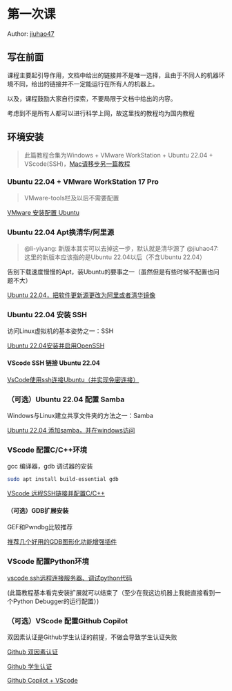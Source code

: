 # 第一次课

Author: [jiuhao47](https://github.com/jiuhao47)

## 写在前面
课程主要起引导作用，文档中给出的链接并不是唯一选择，且由于不同人的机器环境不同，给出的链接并不一定能运行在所有人的机器上。

以及，课程鼓励大家自行探索，不要局限于文档中给出的内容。

考虑到不是所有人都可以进行科学上网，故这里找的教程均为国内教程

## 环境安装

> 此篇教程合集为Windows + VMware WorkStation + Ubuntu 22.04 + VScode(SSH)，[Mac请移步另一篇教程](https://ucas-ctf.github.io/posts/2024/0_VirtualMachine/setup-env-on-macOS)

### Ubuntu 22.04 + VMware WorkStation 17 Pro

> VMware-tools栏及以后不需要配置

[VMware 安装配置 Ubuntu](https://blog.csdn.net/m0_70885101/article/details/137694608)

### Ubuntu 22.04 Apt换清华/阿里源

> @li-yiyang: 新版本其实可以去掉这一步，默认就是清华源了
> @jiuhao47: 这里的新版本应该指的是Ubuntu 22.04以后（不含Ubuntu 22.04）

告别下载速度慢慢的Apt，装Ubuntu的要事之一（虽然但是有些时候不配置也问题不大）

[Ubuntu 22.04，把软件更新源更改为阿里或者清华镜像](https://blog.csdn.net/cwjcw81/article/details/139604268)

### Ubuntu 22.04 安装 SSH

访问Linux虚拟机的基本姿势之一：SSH

[Ubuntu 22.04安装并启用OpenSSH](https://cn.linux-console.net/?p=14853)

#### VScode SSH 链接 Ubuntu 22.04

[VsCode使用ssh连接Ubuntu（并实现免密连接）](https://blog.csdn.net/qq_47771099/article/details/134477508)

### （可选）Ubuntu 22.04 配置 Samba

Windows与Linux建立共享文件夹的方法之一：Samba

[Ubuntu 22.04 添加samba，并在windows访问](https://blog.csdn.net/wkd_007/article/details/128908085)


### VScode 配置C/C++环境

gcc 编译器，gdb 调试器的安装
```bash
sudo apt install build-essential gdb
```
[VScode 远程SSH链接并配置C/C++](https://blog.csdn.net/QCZL_CC/article/details/141785594)

#### （可选）GDB扩展安装

GEF和Pwndbg比较推荐

[推荐几个好用的GDB图形化功能增强插件](https://www.cnblogs.com/liuhanxu/p/17011775.html)

### VScode 配置Python环境

[vscode ssh远程连接服务器、调试python代码](https://blog.csdn.net/weixin_41650348/article/details/120315582)

(此篇教程基本看完安装扩展就可以结束了（至少在我这边机器上我能直接看到一个Python Debugger的运行配置）)

### （可选）VScode 配置Github Copilot

双因素认证是Github学生认证的前提，不做会导致学生认证失败

[Github 双因素认证](https://www.cnblogs.com/johnnyzen/p/17880870.html)

[Github 学生认证](https://blog.csdn.net/cbetula/article/details/130276152)

[Github Copilot + VScode](https://blog.csdn.net/wtyuong/article/details/138155438)



